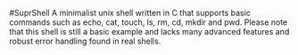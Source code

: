 # S u p r S h e l l 
 A minimalist unix shell written in C that supports basic commands such as echo, cat, touch, ls, rm, cd, mkdir and pwd.
Please note that this shell is still a basic example and lacks many advanced features and robust error handling found in real shells.
 
